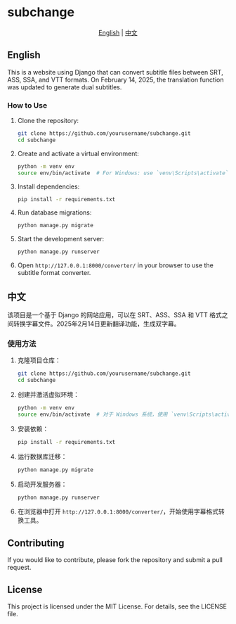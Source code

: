 # subchange

<!-- 中英文切换按钮 -->
<div align="center">
  <a href="#english">English</a> | <a href="#chinese">中文</a>
</div>

## English
This is a website using Django that can convert subtitle files between SRT, ASS, SSA, and VTT formats. On February 14, 2025, the translation function was updated to generate dual subtitles.

### How to Use
1. Clone the repository:
    ```bash
    git clone https://github.com/yourusername/subchange.git
    cd subchange
    ```
2. Create and activate a virtual environment:
    ```bash
    python -m venv env
    source env/bin/activate  # For Windows: use `venv\Scripts\activate`
    ```
3. Install dependencies:
    ```bash
    pip install -r requirements.txt
    ```
4. Run database migrations:
    ```bash
    python manage.py migrate
    ```
5. Start the development server:
    ```bash
    python manage.py runserver
    ```
6. Open `http://127.0.0.1:8000/converter/` in your browser to use the subtitle format converter.

## 中文
该项目是一个基于 Django 的网站应用，可以在 SRT、ASS、SSA 和 VTT 格式之间转换字幕文件。2025年2月14日更新翻译功能，生成双字幕。

### 使用方法
1. 克隆项目仓库：
    ```bash
    git clone https://github.com/yourusername/subchange.git
    cd subchange
    ```
2. 创建并激活虚拟环境：
    ```bash
    python -m venv env
    source env/bin/activate  # 对于 Windows 系统，使用 `venv\Scripts\activate`
    ```
3. 安装依赖：
    ```bash
    pip install -r requirements.txt
    ```
4. 运行数据库迁移：
    ```bash
    python manage.py migrate
    ```
5. 启动开发服务器：
    ```bash
    python manage.py runserver
    ```
6. 在浏览器中打开 `http://127.0.0.1:8000/converter/`，开始使用字幕格式转换工具。

## Contributing
If you would like to contribute, please fork the repository and submit a pull request.

## License
This project is licensed under the MIT License. For details, see the LICENSE file.